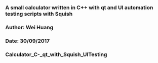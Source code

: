### A small calculator written in C++ with qt and UI automation testing scripts with Squish   
### Author: Wei Huang
### Date:   30/09/2017
### Calculator_C-_qt_with_Squish_UITesting
